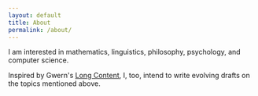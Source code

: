 ```yaml
---
layout: default
title: About
permalink: /about/
---
```


I am interested in mathematics, linguistics, philosophy, psychology, and computer science.

Inspired by Gwern's [Long Content](https://www.gwern.net/About#long-content), I, too, intend to write evolving drafts on the topics mentioned above.

